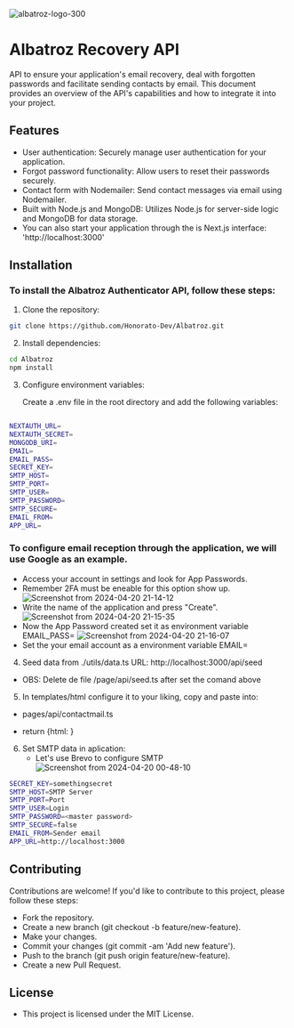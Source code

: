 
![albatroz-logo-300](https://github.com/Honorato-Dev/Albatroz/assets/101150943/a78d49da-8aa6-4810-b0d3-a9f4b91d75b3)


# Albatroz Recovery API


API to ensure your application's email recovery, deal with forgotten passwords and facilitate sending contacts by email. This document provides an overview of the API's capabilities and how to integrate it into your project.

## Features

- User authentication: Securely manage user authentication for your application.
- Forgot password functionality: Allow users to reset their passwords securely.
- Contact form with Nodemailer: Send contact messages via email using Nodemailer.
- Built with Node.js and MongoDB: Utilizes Node.js for server-side logic and MongoDB for data storage.
- You can also start your application through the is Next.js interface: 'http://localhost:3000'

## Installation

### To install the Albatroz Authenticator API, follow these steps:

1. Clone the repository:

```bash
git clone https://github.com/Honorato-Dev/Albatroz.git
```
2. Install dependencies:
```bash
cd Albatroz
npm install
```
3. Configure environment variables:

   Create a .env file in the root directory and add the following variables:
```bash

NEXTAUTH_URL=
NEXTAUTH_SECRET=
MONGODB_URI=
EMAIL=
EMAIL_PASS=
SECRET_KEY=
SMTP_HOST=
SMTP_PORT=
SMTP_USER=
SMTP_PASSWORD=
SMTP_SECURE=
EMAIL_FROM=
APP_URL=

```
### To configure email reception through the application, we will use Google as an example.
   - Access your account in settings and look for App Passwords.
   - Remember 2FA must be eneable for this option show up.
    ![Screenshot from 2024-04-20 21-14-12](https://github.com/Honorato-Dev/crud-angular-spring/assets/101150943/7cf4c9f4-7435-4339-a35f-b202a30553ba)
   - Write the name of the application and press "Create".
    ![Screenshot from 2024-04-20 21-15-35](https://github.com/Honorato-Dev/crud-angular-spring/assets/101150943/86851a68-d2d4-447a-8e40-09ed3fbe9922)
   - Now the App Password created set it as environment variable EMAIL_PASS= 
    ![Screenshot from 2024-04-20 21-16-07](https://github.com/Honorato-Dev/crud-angular-spring/assets/101150943/4ae072fa-0468-4c2b-9232-118b0b4384a1)
   - Set the your email account as a environment variable EMAIL=

4. Seed data from ./utils/data.ts
 URL: http://localhost:3000/api/seed
 - OBS: Delete de file /page/api/seed.ts   after set the comand above

 
5. In templates/html configure it to your liking, copy and paste into:
 - pages/api/contactmail.ts

 -  return {html: <Content>}

6. Set SMTP data in aplication:
   - Let's use Brevo to configure SMTP
    ![Screenshot from 2024-04-20 00-48-10](https://github.com/Honorato-Dev/tech-quiz/assets/101150943/a48ffb84-60fa-4bc2-afd4-aaf72678a4c0)

```bash
SECRET_KEY=somethingsecret
SMTP_HOST=SMTP Server
SMTP_PORT=Port
SMTP_USER=Login
SMTP_PASSWORD=<master password>
SMTP_SECURE=false
EMAIL_FROM=Sender email
APP_URL=http://localhost:3000
```

## Contributing

  Contributions are welcome! If you'd like to contribute to this project, please follow these steps:

   -  Fork the repository.
   - Create a new branch (git checkout -b feature/new-feature).
   -  Make your changes.
   -  Commit your changes (git commit -am 'Add new feature').
   -  Push to the branch (git push origin feature/new-feature).
   -  Create a new Pull Request.

## License

 - This project is licensed under the MIT License.
